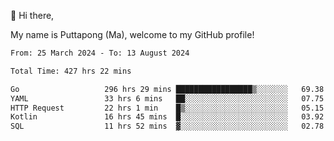 👋 Hi there,

My name is Puttapong (Ma), welcome to my GitHub profile!

<!--START_SECTION:waka-->

```txt
From: 25 March 2024 - To: 13 August 2024

Total Time: 427 hrs 22 mins

Go                   296 hrs 29 mins █████████████████▒░░░░░░░   69.38 %
YAML                 33 hrs 6 mins   ██░░░░░░░░░░░░░░░░░░░░░░░   07.75 %
HTTP Request         22 hrs 1 min    █▒░░░░░░░░░░░░░░░░░░░░░░░   05.15 %
Kotlin               16 hrs 45 mins  █░░░░░░░░░░░░░░░░░░░░░░░░   03.92 %
SQL                  11 hrs 52 mins  ▓░░░░░░░░░░░░░░░░░░░░░░░░   02.78 %
```

<!--END_SECTION:waka-->
